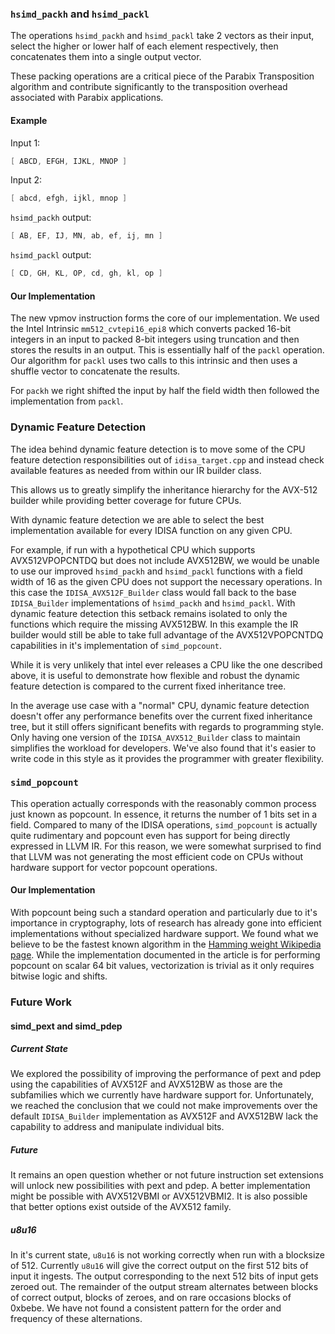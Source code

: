 ### `hsimd_packh` and `hsimd_packl`

The operations `hsimd_packh` and `hsimd_packl` take 2 vectors as their input, select the higher or lower half of each element respectively, then concatenates them into a single output vector.

These packing operations are a critical piece of the Parabix Transposition algorithm and contribute significantly to the transposition overhead associated with Parabix applications.

#### Example

Input 1:

```c
[ ABCD, EFGH, IJKL, MNOP ]
```

Input 2:

```c
[ abcd, efgh, ijkl, mnop ]
```

`hsimd_packh` output:

```c
[ AB, EF, IJ, MN, ab, ef, ij, mn ]
```

`hsimd_packl` output:

```c
[ CD, GH, KL, OP, cd, gh, kl, op ]
```

#### Our Implementation

The new vpmov instruction forms the core of our implementation. We used the Intel Intrinsic `mm512_cvtepi16_epi8` which converts packed 16-bit integers in an input to packed 8-bit integers using truncation and then stores the results in an output. This is essentially half of the `packl` operation. Our algorithm for `packl` uses two calls to this intrinsic and then uses a shuffle vector to concatenate the results.

For `packh` we right shifted the input by half the field width then followed the implementation from `packl`.


### Dynamic Feature Detection

The idea behind dynamic feature detection is to move some of the CPU feature detection responsibilities out of `idisa_target.cpp` and instead check available features as needed from within our IR builder class.

This allows us to greatly simplify the inheritance hierarchy for the AVX-512 builder while providing better coverage for future CPUs.

With dynamic feature detection we are able to select the best implementation available for every IDISA function on any given CPU.

For example, if run with a hypothetical CPU which supports AVX512VPOPCNTDQ but does not include AVX512BW, we would be unable to use our improved `hsimd_packh` and `hsimd_packl` functions with a field width of 16 as the given CPU does not support the necessary operations. In this case the `IDISA_AVX512F_Builder` class would fall back to the base `IDISA_Builder` implementations of `hsimd_packh` and `hsimd_packl`. With dynamic feature detection this setback remains isolated to only the functions which require the missing AVX512BW. In this example the IR builder would still be able to take full advantage of the AVX512VPOPCNTDQ capabilities in it's implementation of `simd_popcount`.

While it is very unlikely that intel ever releases a CPU like the one described above, it is useful to demonstrate how flexible and robust the dynamic feature detection is compared to the current fixed inheritance tree.

In the average use case with a "normal" CPU, dynamic feature detection doesn't offer any performance benefits over the current fixed inheritance tree, but it still offers significant benefits with regards to programming style. Only having one version of the `IDISA_AVX512_Builder` class to maintain simplifies the workload for developers. We've also found that it's easier to write code in this style as it provides the programmer with greater flexibility.


### `simd_popcount`

This operation actually corresponds with the reasonably common process just known as popcount. In essence, it returns the number of 1 bits set in a field. Compared to many of the IDISA operations, `simd_popcount` is actually quite rudimentary and popcount even has support for being directly expressed in LLVM IR. For this reason, we were somewhat surprised to find that LLVM was not generating the most efficient code on CPUs without hardware support for vector popcount operations.

#### Our Implementation

With popcount being such a standard operation and particularly due to it's importance in cryptography, lots of research has already gone into efficient implementations without specialized hardware support. We found what we believe to be the fastest known algorithm in the [Hamming weight Wikipedia page](https://en.wikipedia.org/wiki/Hamming_weight#Efficient_implementation). While the implementation documented in the article is for performing popcount on scalar 64 bit values, vectorization is trivial as it only requires bitwise logic and shifts.


### Future Work

#### simd_pext and simd_pdep

##### Current State

We explored the possibility of improving the performance of pext and pdep using the capabilities of AVX512F and AVX512BW as those are the subfamilies which we currently have hardware support for. Unfortunately, we reached the conclusion that we could not make improvements over the default `IDISA_Builder` implementation as AVX512F and AVX512BW lack the capability to address and manipulate individual bits.

##### Future

It remains an open question whether or not future instruction set extensions will unlock new possibilities with pext and pdep. A better implementation might be possible with AVX512VBMI or AVX512VBMI2. It is also possible that better options exist outside of the AVX512 family.

##### u8u16

In it's current state, `u8u16` is not working correctly when run with a blocksize of 512. Currently `u8u16` will give the correct output on the first 512 bits of input it ingests. The output corresponding to the next 512 bits of input gets zeroed out. The remainder of the output stream alternates between blocks of correct output, blocks of zeroes, and on rare occasions blocks of 0xbebe. We have not found a consistent pattern for the order and frequency of these alternations.
